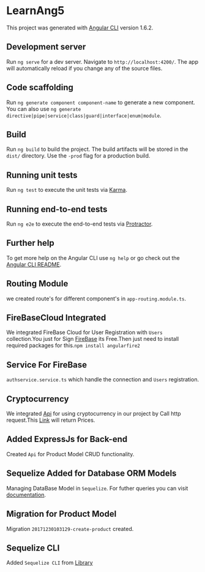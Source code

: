 # LearnAng5

This project was generated with [Angular CLI](https://github.com/angular/angular-cli) version 1.6.2.

## Development server

Run `ng serve` for a dev server. Navigate to `http://localhost:4200/`. The app will automatically reload if you change any of the source files.

## Code scaffolding

Run `ng generate component component-name` to generate a new component. You can also use `ng generate directive|pipe|service|class|guard|interface|enum|module`.

## Build

Run `ng build` to build the project. The build artifacts will be stored in the `dist/` directory. Use the `-prod` flag for a production build.

## Running unit tests

Run `ng test` to execute the unit tests via [Karma](https://karma-runner.github.io).

## Running end-to-end tests

Run `ng e2e` to execute the end-to-end tests via [Protractor](http://www.protractortest.org/).

## Further help

To get more help on the Angular CLI use `ng help` or go check out the [Angular CLI README](https://github.com/angular/angular-cli/blob/master/README.md).

## Routing Module

we created route's for different component's in `app-routing.module.ts`.

## FireBaseCloud Integrated

We integrated FireBase Cloud for User Registration with `Users` collection.You just for Sign [FireBase](https://firebase.google.com/) its Free.Then just need to install required packages for this.`npm install angularfire2`

## Service For FireBase

`authservice.service.ts` which handle the connection and `Users` registration.

## Cryptocurrency

We integrated [Api](https://www.cryptocompare.com/api) for using cryptocurrency in our project by Call http request.This
[Link](https://min-api.cryptocompare.com/data/pricemulti?fsyms=BTC,ETH,IOT&tsyms=USD,EUR) will return Prices.

## Added ExpressJs for Back-end

Created `Api` for Product Model CRUD functionality.

## Sequelize Added for Database ORM Models

Managing DataBase Model in `Sequelize`. For futher queries you can visit [documentation](http://docs.sequelizejs.com).

## Migration for Product Model

Migration `20171230103129-create-product` created.

## Sequelize CLI

Added `Sequelize CLI` from [Library](https://github.com/sequelize/cli)